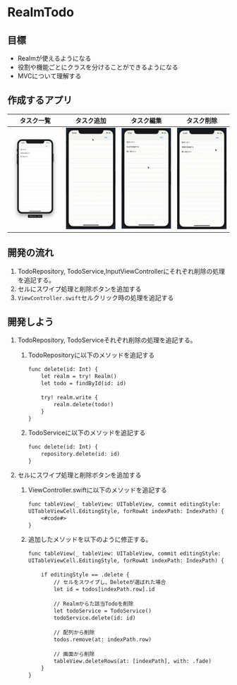 # RealmTodo

## 目標
- Realmが使えるようになる
- 役割や機能ごとにクラスを分けることができるようになる
- MVCについて理解する

## 作成するアプリ  
|タスク一覧|タスク追加|タスク編集|タスク削除|
|---|---|---|---|
|<img src="./img/RealmTodoList.png" width="300px">|<img src="./img/RealmTodoAdd.gif" width="300px">|<img src="./img/RealmTodoEdit.gif" width="300px">|<img src="./img/RealmTodoDelete.gif" width="300px">|

## 開発の流れ

1. TodoRepository, TodoService,InputViewControllerにそれぞれ削除の処理を追記する。
2. セルにスワイプ処理と削除ボタンを追加する
3. ```ViewController.swift```セルクリック時の処理を追記する

## 開発しよう

1. TodoRepository, TodoServiceそれぞれ削除の処理を追記する。

	1. TodoRepositoryに以下のメソッドを追記する

		```
		func delete(id: Int) {
			let realm = try! Realm()
			let todo = findById(id: id)

			try! realm.write {
				realm.delete(todo!)
			}
		}
		```

	2. TodoServiceに以下のメソッドを追記する

		```
		func delete(id: Int) {
			repository.delete(id: id)
		}
		```

1. セルにスワイプ処理と削除ボタンを追加する

	1. ViewController.swiftに以下のメソッドを追記する

		```
		func tableView(_ tableView: UITableView, commit editingStyle: UITableViewCell.EditingStyle, forRowAt indexPath: IndexPath) {
			<#code#>
		}
		```

	2. 追加したメソッドを以下のように修正する。

		```
		func tableView(_ tableView: UITableView, commit editingStyle: UITableViewCell.EditingStyle, forRowAt indexPath: IndexPath) {

			if editingStyle == .delete {
				// セルをスワイプし、Deleteが選ばれた場合
				let id = todos[indexPath.row].id

				// Realmからた該当Todoを削除
				let todoService = TodoService()
				todoService.delete(id: id)

				// 配列から削除
				todos.remove(at: indexPath.row)

				// 画面から削除
				tableView.deleteRows(at: [indexPath], with: .fade)
			}
		}
		```